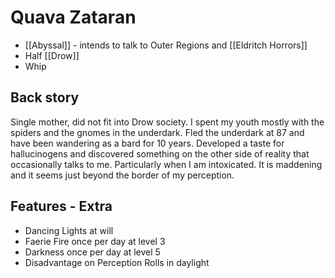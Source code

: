 # Quava Zataran 

- [[Abyssal]] - intends to talk to Outer Regions and [[Eldritch Horrors]] 
- Half [[Drow]]
- Whip 

## Back story

Single mother, did not fit into Drow society. I spent my youth mostly with the spiders and the gnomes in the underdark. Fled the underdark at 87 and have been wandering as a bard for 10 years. Developed a taste for hallucinogens and discovered something on the other side of reality that occasionally talks to me. Particularly when I am intoxicated. It is maddening and it seems just beyond the border of my perception.

## Features - Extra
- Dancing Lights at will
- Faerie Fire once per day at level 3
- Darkness once per day at level 5
- Disadvantage on Perception Rolls in daylight 